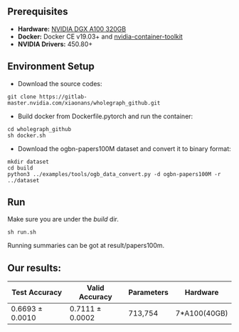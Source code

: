 ## Prerequisites

- **Hardware:** [NVIDIA DGX A100 320GB](https://www.nvidia.com/en-us/data-center/dgx-a100/)
- **Docker:** Docker CE v19.03+ and [nvidia-container-toolkit](https://github.com/NVIDIA/nvidia-docker#quickstart)
- **NVIDIA Drivers:** 450.80+

## Environment Setup

- Download the source codes:
```
git clone https://gitlab-master.nvidia.com/xiaonans/wholegraph_github.git
```

- Build docker from Dockerfile.pytorch and run the container:
```
cd wholegraph_github
sh docker.sh
```

- Download the ogbn-papers100M dataset and convert it to binary format:
```
mkdir dataset
cd build
python3 ../examples/tools/ogb_data_convert.py -d ogbn-papers100M -r ../dataset
```

## Run
Make sure you are under the _build_ dir.
```
sh run.sh
```
Running summaries can be got at result/papers100m.

## Our results:
| Test Accuracy | Valid Accuracy | Parameters | Hardware
| ------ | ------ | ------ | ------ |
| 0.6693 ± 0.0010 | 0.7111 ± 0.0002 | 713,754 | 7*A100(40GB) |
 


